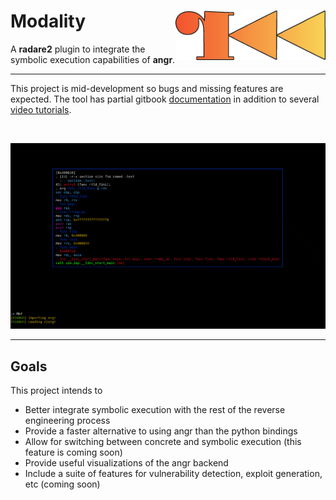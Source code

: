 # Modality <img src="docs/logo.png" align="right" alt="logo" width="240">

A **radare2** plugin to integrate the symbolic execution capabilities of **angr**. 

---

This project is mid-development so bugs and missing features are expected. The tool has partial gitbook [documentation](https://chasekanipe.gitbook.io/modality/) in addition to several [video tutorials](https://www.youtube.com/playlist?list=PL5k2-CzbGSTRkCp7_L4RRudVaIVdKx3pT).

<br>

<p align="center">
  <img src="docs/preview.gif" />
</p>

---

## Goals

This project intends to
 - Better integrate symbolic execution with the rest of the reverse engineering process
 - Provide a faster alternative to using angr than the python bindings
 - Allow for switching between concrete and symbolic execution (this feature is coming soon)
 - Provide useful visualizations of the angr backend
 - Include a suite of features for vulnerability detection, exploit generation, etc (coming soon)

